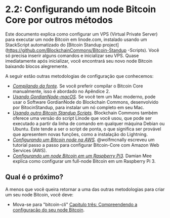 # 2.2: Configurando um node Bitcoin Core por outros métodos

Este documento explica como configurar um VPS (Virtual Private Server) para executar um node Bitcoin em linode.com, instalado usando um StackScript automatizado do [Bitcoin Standup project](https://github.com/BlockchainCommons/Bitcoin-Standup -Scripts). Você só precisa inserir alguns comandos e inicializar seu VPS. Quase imediatamente após inicializar, você encontrará seu novo node Bitcoin baixando blocos alegremente.

A seguir estão outras metodologias de configuração que conhecemos:

* *[Compilando da fonte](A2_0_Compiling_Bitcoin_from_Source.md).* Se você preferir compilar o Bitcoin Core manualmente, isso é abordado no Apêndice 2.
* *[Usando GordianNode-macOS](https://github.com/BlockchainCommons/GordianNode-macOS).* Se você tem um Mac moderno, pode usar o Software GordianNode do Blockchain Commons, desenvolvido por BitocinStandup, para instalar um nó completo em seu Mac.
* *[Usando outro Bitcoin Standup Scripts](https://github.com/BlockchainCommons/Bitcoin-Standup-Scripts).* Blockchain Commons também oferece uma versão do script Linode que você usou, que pode ser executado a partir da linha de comando em qualquer máquina Debian ou Ubuntu. Este tende a ser o script de ponta, o que significa ser provável que apresentem novas funções, como a instalação do Lightning.
* *[Configurando um Bitcoin node na AWS](https://wolfmcnally.com/115/developer-notes-setting-up-a-bitcoin-node-on-aws/).* @wolfmcnally escreveu um tutorial passo a passo para configurar Bitcoin-Core com Amazon Web Services (AWS).
* *[Configurando um node Bitcoin em um Raspberry Pi3](https://medium.com/@meeDamian/bitcoin-full-node-on-rbp3-revised-88bb7c8ef1d1).* Damian Mee explica como configurar um full-node Bitcoin em um Raspberry Pi 3.

## Qual é o próximo?

A menos que você queira retornar a uma das outras metodologias para criar um seu node Bitcoin, você deve:

   * Mova-se para "bitcoin-cli" [Capitulo três: Compreendendo a configuração do seu node Bitcoin](03_0_Understanding_Your_Bitcoin_Setup.md).

